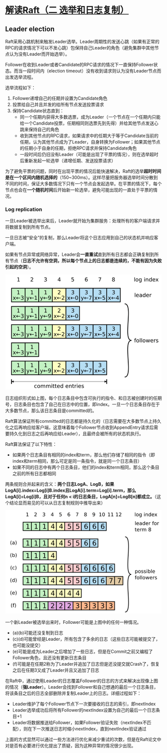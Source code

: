 #                  [     解读Raft（二 选举和日志复制）        ](https://www.cnblogs.com/hzmark/p/raft_2.html)             

## Leader election

Raft采用心跳机制来触发Leader选举。Leader周期性的发送心跳（如果有正常的RPC的请求情况下可以不发心跳）包保持自己Leader的角色（避免集群中其他节点认为没有Leader而开始选举）。

Follower在收到Leader或者Candidate的RPC请求的情况下一直保持Follower状态。而当一段时间内（election timeout）没有收到请求则认为没有Leader节点而出发选举流程。

选举流程如下：

1. Follower递增自己的任期并设置为Candidate角色
2. 投票给自己并且并发的给所有节点发送投票请求
3. 保持Candidate状态直到：
   - 同一个任期内获得大多数选票，成为Leader（一个节点在一个任期内只能给一个Candidate投票，任期相同则选票先到先得）并给其他节点发送心跳来保持自己的角色
   - 收到其他节点的RPC请求，如果请求中的任期大于等于Candidate当前的任期，认为其他节点成为了Leader，自身转换为Follower；如果其他节点的任期小于自身的任期，拒绝RPC请求并保持Candidate角色
   - 一段时间后仍旧没有Leader（可能是出现了平票的情况），则在选举超时后重新发起一轮选举（递增任期、发送投票请求）

为了避免平票的问题，同时在出现平票的情况后能快速解决，Raft的选举**超时时间是在一个区间内随机选择的**（150~300ms）。这样尽量把服务器选举时间分散到不同的时间，保证大多数情况下只有一个节点会发起选举。在平票的情况下，每个节点也会在**一个随机时间**后开始新一轮选举，避免可能出现的一直处于平票的情况。

### Log replication

一旦Leader被选举出来后，Leader就开始为集群服务：处理所有的客户端请求并将数据复制到所有节点。

一旦日志被“安全”的复制，那么Leader将这个日志应用到自己的状态机并响应客户端。

如果有节点异常或网络异常，Leader会**一直重试**直到所有日志都会正确复制到所有节点（**日志不允许有空洞，所以每个节点上的日志都是连续的，不能有因为失败引起的空洞**）。

![img](.pics/471426-20180426221806349-10987949.png)

日志组织形式如上图，每个日志条目中包含可执行的指令、和日志被创建时的任期号，日志条目也包含了自己在日志中的位置，即index。一旦一个日志条目存在于大多数节点，那么该日志条目是committed的。

Raft算法保证所有committed的日志都是持久化的（日志需要在大多数节点上持久化之后再响应给客户端，这意味着每个Follower节点收到AppendEntry请求后需要持久化到日志之后再响应给Leader），且最终会被所有的状态机执行。

Raft算法保证了以下特性：

- 如果两个日志条目有相同的index和term，那么他们存储了相同的指令（即index和term相同，那么可定是同一条指令，就是同一个日志条目）
- 如果不同的日志中有两个日志条目，他们的index和term相同，那么这个条目之前的所有日志都相同

两条规则合并起来的含义：**两个日志LogA、LogB，如果LogA[i].index=Log[i]B.index且LogA[i].term=Log[i].term，那么LogA[i]=Log[i]B，且对于任何n < i的日志条目，LogA[n]=LogB[n]都成立。**（这个结论显而易见的可以从日志复制规则中推导出来）

![img](.pics/471426-20180426221815675-1225221592.png)

一个新Leader被选举出来时，Follower可能是上图中的任何一种情况。

- (a)(b)可能还没复制到日志
- (c)(d)可能曾经是Leader，所有包含了多余的日志（这些日志可能被提交了，也可能没提交）
- (e)可能是成为Leader之后增加了一些日志，但是在Commit之前又编程了Follower角色，且还没有更新日志条目
- (f)可能是在任期2称为了Leader并追加了日志但是还没提交就Crash了，恢复之后在任期3又成了Leader并且又追加了日志

在Raft中，通过使用Leader的日志覆盖Follower的日志的方式来解决出现像上图的情况（**强Leader**）。Leader会找到Follower和自己想通的最后一个日志条目，将该条目之后的日志全部删除并复制Leader上的日志。详细过程如下：

- Leader维护了每个Follower节点下一次要接收的日志的索引，即nextIndex
- Leader选举成功后将所有Follower的nextIndex设置为自己的最后一个日志条目+1
- Leader将数据推送给Follower，如果Follower验证失败（nextIndex不匹配），则在下一次推送日志时缩小nextIndex，直到nextIndex验证通过

上面的方式显然可以通过一些方法进行优化来减少重试的次数，但是在Raft论文中对是否有必要进行优化提出了质疑，因为这种异常的情况很少出现。